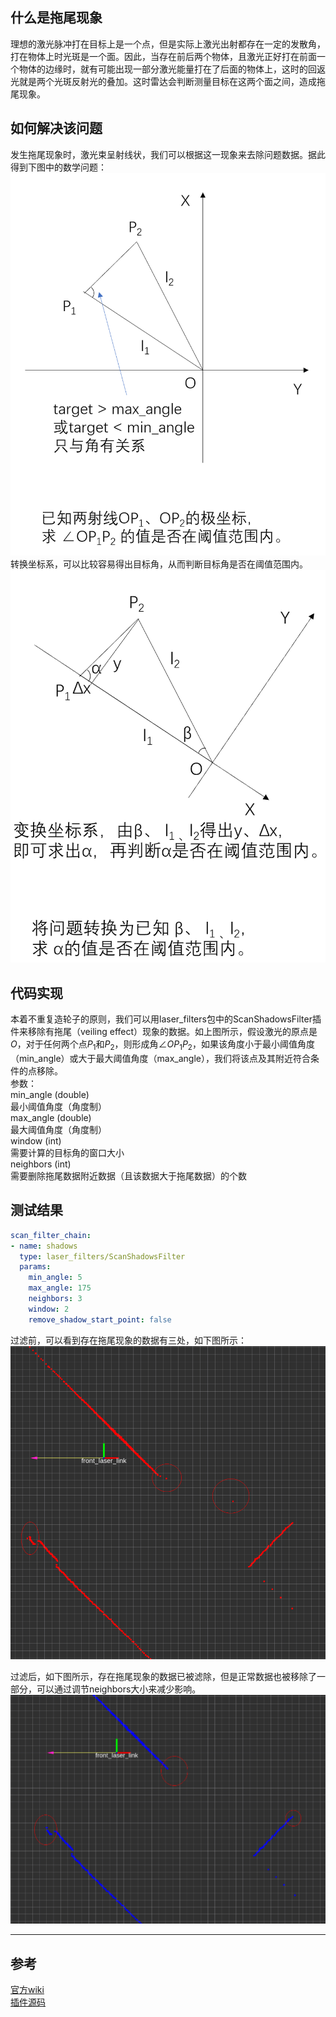 ## 什么是拖尾现象
理想的激光脉冲打在目标上是一个点，但是实际上激光出射都存在一定的发散角，打在物体上时光斑是一个面。因此，当存在前后两个物体，且激光正好打在前面一个物体的边缘时，就有可能出现一部分激光能量打在了后面的物体上，这时的回返光就是两个光斑反射光的叠加。这时雷达会判断测量目标在这两个面之间，造成拖尾现象。  

## 如何解决该问题
发生拖尾现象时，激光束呈射线状，我们可以根据这一现象来去除问题数据。据此得到下图中的数学问题：
![图1](attachments/使用ScanShadowsFilter过滤激光拖尾_图1.png)
转换坐标系，可以比较容易得出目标角，从而判断目标角是否在阈值范围内。
![图2](attachments/使用ScanShadowsFilter过滤激光拖尾_图2.png)

## 代码实现
本着不重复造轮子的原则，我们可以用laser_filters包中的ScanShadowsFilter插件来移除有拖尾（veiling effect）现象的数据。如上图所示，假设激光的原点是$O$，对于任何两个点$P_1$和$P_2$，则形成角$\angle{OP_1P_2}$，如果该角度小于最小阈值角度（min_angle）或大于最大阈值角度（max_angle），我们将该点及其附近符合条件的点移除。  
参数：  
min_angle (double)  
最小阈值角度（角度制）  
max_angle (double)  
最大阈值角度（角度制）  
window (int)  
需要计算的目标角的窗口大小  
neighbors (int)  
需要删除拖尾数据附近数据（且该数据大于拖尾数据）的个数  

## 测试结果
```yaml
scan_filter_chain:
- name: shadows
  type: laser_filters/ScanShadowsFilter
  params:
    min_angle: 5
    max_angle: 175
    neighbors: 3
    window: 2
    remove_shadow_start_point: false
```
过滤前，可以看到存在拖尾现象的数据有三处，如下图所示：
![过滤前](attachments/使用ScanShadowsFilter过滤激光拖尾_过滤前.png)

过滤后，如下图所示，存在拖尾现象的数据已被滤除，但是正常数据也被移除了一部分，可以通过调节neighbors大小来减少影响。
![过滤后](attachments/使用ScanShadowsFilter过滤激光拖尾_过滤后.png)
  
---
## 参考
[官方wiki](http://wiki.ros.org/laser_filters#ScanShadowsFilter)  
[插件源码](https://github.com/ros-perception/laser_filters/blob/ros2/include/laser_filters/scan_shadows_filter.h#L120)